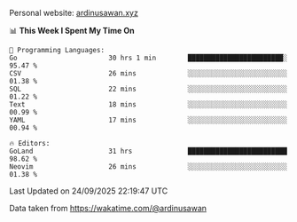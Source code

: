 Personal website: [ardinusawan.xyz](https://ardinusawan.xyz)

<!--START_SECTION:waka-->
📊 **This Week I Spent My Time On** 

```text
💬 Programming Languages: 
Go                       30 hrs 1 min        ████████████████████████░   95.47 % 
CSV                      26 mins             ░░░░░░░░░░░░░░░░░░░░░░░░░   01.38 % 
SQL                      22 mins             ░░░░░░░░░░░░░░░░░░░░░░░░░   01.22 % 
Text                     18 mins             ░░░░░░░░░░░░░░░░░░░░░░░░░   00.99 % 
YAML                     17 mins             ░░░░░░░░░░░░░░░░░░░░░░░░░   00.94 % 

🔥 Editors: 
GoLand                   31 hrs              █████████████████████████   98.62 % 
Neovim                   26 mins             ░░░░░░░░░░░░░░░░░░░░░░░░░   01.38 % 
```


 Last Updated on 24/09/2025 22:19:47 UTC
<!--END_SECTION:waka-->
Data taken from https://wakatime.com/@ardinusawan
